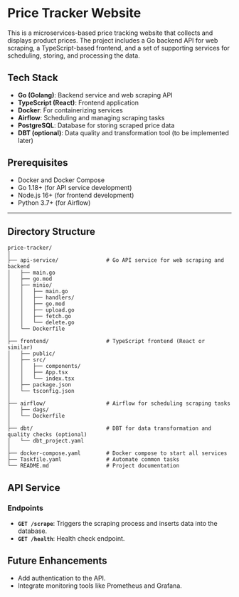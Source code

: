 # Price Tracker Website

This is a microservices-based price tracking website that collects and displays product prices. The project includes a Go backend API for web scraping, a TypeScript-based frontend, and a set of supporting services for scheduling, storing, and processing the data.

## Tech Stack
- **Go (Golang)**: Backend service and web scraping API
- **TypeScript (React)**: Frontend application
- **Docker**: For containerizing services
- **Airflow**: Scheduling and managing scraping tasks
- **PostgreSQL**: Database for storing scraped price data
- **DBT (optional)**: Data quality and transformation tool (to be implemented later)

## Prerequisites
- Docker and Docker Compose
- Go 1.18+ (for API service development)
- Node.js 16+ (for frontend development)
- Python 3.7+ (for Airflow)


---

## **Directory Structure**
```
price-tracker/
│
├── api-service/               # Go API service for web scraping and backend
│   ├── main.go
│   ├── go.mod          
│   ├── minio/
│   │   ├── main.go
│   │   ├── handlers/
│   │   ├── go.mod
│   │   ├── upload.go
│   │   ├── fetch.go
│   │   └── delete.go
│   └── Dockerfile
│
├── frontend/                  # TypeScript frontend (React or similar)
│   ├── public/
│   ├── src/
│   │   ├── components/
│   │   ├── App.tsx
│   │   └── index.tsx
│   ├── package.json
│   └── tsconfig.json
│
├── airflow/                   # Airflow for scheduling scraping tasks
│   ├── dags/
│   └── Dockerfile
│
├── dbt/                       # DBT for data transformation and quality checks (optional)
│   └── dbt_project.yaml
│
├── docker-compose.yaml        # Docker compose to start all services
├── Taskfile.yaml              # Automate common tasks
└── README.md                  # Project documentation

```

## **API Service**

### **Endpoints**
- **`GET /scrape`**: Triggers the scraping process and inserts data into the database.
- **`GET /health`**: Health check endpoint.



## **Future Enhancements**
- Add authentication to the API.
- Integrate monitoring tools like Prometheus and Grafana.

